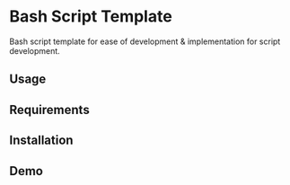 # Bash Script Template
Bash script template for ease of development & implementation for script development.

## Usage

## Requirements

## Installation

## Demo

